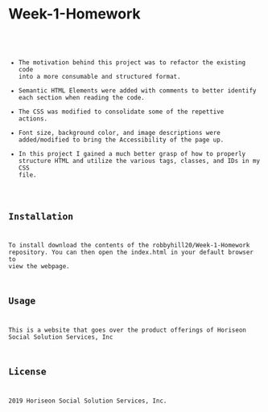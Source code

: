 # Week-1-Homework
<Code Refactor>

- The motivation behind this project was to refactor the existing code into a more consumable and structured format. 
- Semantic HTML Elements were added with comments to better identify each section when reading the code. 
- The CSS was modified to consolidate some of the repettive actions. 
- Font size, background color, and image descriptions were added/modified to bring the Accessibility of the page up. 
- In this project I gained a much better grasp of how to properly structure HTML and utilize the various tags, classes, and IDs in my CSS file. 

## Installation
 To install download the contents of the robbyhill20/Week-1-Homework repository. You can then open the index.html in your default browser to view the webpage. 
## Usage
This is a website that goes over the product offerings of Horiseon Social Solution Services, Inc
## License
2019 Horiseon Social Solution Services, Inc.